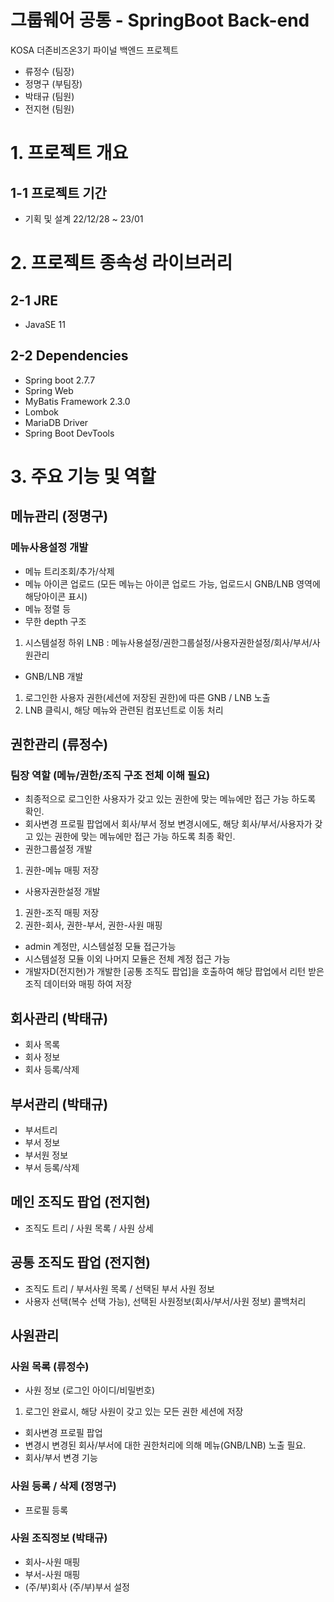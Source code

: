 # 그룹웨어 공통 - SpringBoot Back-end

KOSA 더존비즈온3기 파이널 백엔드 프로젝트

- 류정수 (팀장)
- 정명구 (부팀장)
- 박태규 (팀원)
- 전지현 (팀원)

# 1. 프로젝트 개요

## 1-1 프로젝트 기간

- 기획 및 설계 22/12/28 ~ 23/01

# 2. 프로젝트 종속성 라이브러리

## 2-1 JRE

- JavaSE 11

## 2-2 Dependencies

- Spring boot 2.7.7
- Spring Web
- MyBatis Framework 2.3.0
- Lombok
- MariaDB Driver
- Spring Boot DevTools

# 3. 주요 기능 및 역할

## 메뉴관리 (정명구)

### 메뉴사용설정 개발

- 메뉴 트리조회/추가/삭제
- 메뉴 아이콘 업로드 (모든 메뉴는 아이콘 업로드 가능, 업로드시 GNB/LNB 영역에 해당아이콘 표시)
- 메뉴 정렬 등
- 무한 depth 구조

1. 시스템설정 하위 LNB : 메뉴사용설정/권한그룹설정/사용자권한설정/회사/부서/사원관리

- GNB/LNB 개발

1. 로그인한 사용자 권한(세션에 저장된 권한)에 따른 GNB / LNB 노출
2. LNB 클릭시, 해당 메뉴와 관련된 컴포넌트로 이동 처리

## 권한관리 (류정수)

### 팀장 역할 (메뉴/권한/조직 구조 전체 이해 필요)

- 최종적으로 로그인한 사용자가 갖고 있는 권한에 맞는 메뉴에만 접근 가능 하도록 확인.
- 회사변경 프로필 팝업에서 회사/부서 정보 변경시에도, 해당 회사/부서/사용자가 갖고 있는 권한에 맞는 메뉴에만 접근 가능 하도록 최종 확인.
- 권한그룹설정 개발

1. 권한-메뉴 매핑 저장

- 사용자권한설정 개발

1. 권한-조직 매핑 저장
2. 권한-회사, 권한-부서, 권한-사원 매핑

- admin 계정만, 시스템설정 모듈 접근가능
- 시스템설정 모듈 이외 나머지 모듈은 전체 계정 접근 가능
- 개발자D(전지현)가 개발한 [공통 조직도 팝업]을 호출하여 해당 팝업에서 리턴 받은 조직 데이터와 매핑 하여 저장

## 회사관리 (박태규)

- 회사 목록
- 회사 정보
- 회사 등록/삭제

## 부서관리 (박태규)

- 부서트리
- 부서 정보
- 부서원 정보
- 부서 등록/삭제

## 메인 조직도 팝업 (전지현)

- 조직도 트리 / 사원 목록 / 사원 상세

## 공통 조직도 팝업 (전지현)

- 조직도 트리 / 부서사원 목록 / 선택된 부서 사원 정보
- 사용자 선택(복수 선택 가능), 선택된 사원정보(회사/부서/사원 정보) 콜백처리

## 사원관리

### 사원 목록 (류정수)

- 사원 정보 (로그인 아이디/비밀번호)

1. 로그인 완료시, 해당 사원이 갖고 있는 모든 권한 세션에 저장

- 회사변경 프로필 팝업
- 변경시 변경된 회사/부서에 대한 권한처리에 의해 메뉴(GNB/LNB) 노출 필요.
- 회사/부서 변경 기능

### 사원 등록 / 삭제 (정명구)

- 프로필 등록

### 사원 조직정보 (박태규)

- 회사-사원 매핑
- 부서-사원 매핑
- (주/부)회사 (주/부)부서 설정
